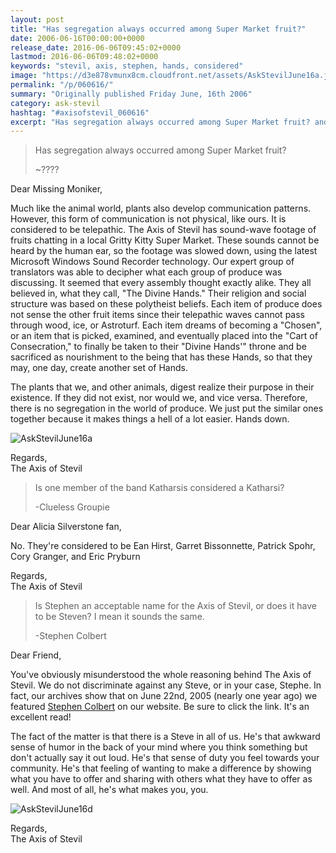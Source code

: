 ```yaml
---
layout: post
title: "Has segregation always occurred among Super Market fruit?"
date: 2006-06-16T00:00:00+0000
release_date: 2016-06-06T09:45:02+0000
lastmod: 2016-06-06T09:48:02+0000
keywords: "stevil, axis, stephen, hands, considered"
image: "https://d3e878vmunx8cm.cloudfront.net/assets/AskStevilJune16a.jpg"
permalink: "/p/060616/"
summary: "Originally published Friday June, 16th 2006"
category: ask-stevil
hashtag: "#axisofstevil_060616"
excerpt: "Has segregation always occurred among Super Market fruit? and other great questions from Friday June, 16th 2006"
---
```


[p01]: https://d3e878vmunx8cm.cloudfront.net/assets/AskStevilJune16a.jpg "AskStevilJune16a"[p02]: https://d3e878vmunx8cm.cloudfront.net/assets/AskStevilJune16d.jpg "AskStevilJune16d"> Has segregation always occurred among Super Market fruit?
> 
> ~????

Dear Missing Moniker,

Much like the animal world, plants also develop communication patterns. However, this form of communication is not physical, like ours. It is considered to be telepathic. The Axis of Stevil has sound-wave footage of fruits chatting in a local Gritty Kitty Super Market. These sounds cannot be heard by the human ear, so the footage was slowed down, using the latest Microsoft Windows Sound Recorder technology. Our expert group of translators was able to decipher what each group of produce was discussing. It seemed that every assembly thought exactly alike. They all believed in, what they call, "The Divine Hands." Their religion and social structure was based on these polytheist beliefs. Each item of produce does not sense the other fruit items since their telepathic waves cannot pass through wood, ice, or Astroturf. Each item dreams of becoming a "Chosen", or an item that is picked, examined, and eventually placed into the "Cart of Consecration," to finally be taken to their "Divine Hands'" throne and be sacrificed as nourishment to the being that has these Hands, so that they may, one day, create another set of Hands.

The plants that we, and other animals, digest realize their purpose in their existence. If they did not exist, nor would we, and vice versa. Therefore, there is no segregation in the world of produce. We just put the similar ones together because it makes things a hell of a lot easier. Hands down.

![AskStevilJune16a][p01]

Regards,  
The Axis of Stevil

> Is one member of the band Katharsis considered a Katharsi?
> 
> -Clueless Groupie

Dear Alicia Silverstone fan,

No. They're considered to be Ean Hirst, Garret Bissonnette, Patrick Spohr, Cory Granger, and Eric Pryburn

Regards,  
The Axis of Stevil

> Is Stephen an acceptable name for the Axis of Stevil, or does it have to be Steven? I mean it sounds the same.
> 
> -Stephen Colbert

Dear Friend,

You've obviously misunderstood the whole reasoning behind The Axis of Stevil. We do not discriminate against any Steve, or in your case, Stephe. In fact, our archives show that on June 22nd, 2005 (nearly one year ago) we featured [Stephen Colbert](/p/stephen-colbert "Stephen Colbert") on our website. Be sure to click the link. It's an excellent read!

The fact of the matter is that there is a Steve in all of us. He's that awkward sense of humor in the back of your mind where you think something but don't actually say it out loud. He's that sense of duty you feel towards your community. He's that feeling of wanting to make a difference by showing what you have to offer and sharing with others what they have to offer as well. And most of all, he's what makes you, you.

![AskStevilJune16d][p02]

Regards,  
The Axis of Stevil
